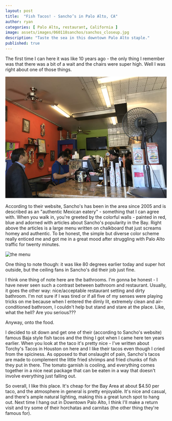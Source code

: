 ```yaml
---
layout: post
title:  "Fish Tacos! - Sancho’s in Palo Alto, CA"
author: ryan
categories: [ Palo Alto, restaurant, California ]
image: assets/images/060118sanchos/sanchos_closeup.jpg
description: "Taste the sea in this downtown Palo Alto staple."
published: true
---
```


The first time I can here it was like 10 years ago - the only thing I remember was that there was a bit of a wait and the chairs were super high. Well I was right about one of those things.

![food](/assets/images/060118sanchos/sanchos_cashier.jpg)

According to their website, Sancho's has been in the area since 2005 and is described as an "authentic Mexican eatery" - something that I can agree with. When you walk in, you're greeted by the colorful walls - painted in red, blue and adorned with articles about Sancho's popularity in the Bay. Right above the articles is a large menu written on chalkboard that just screams homey and authentic. To be honest, the simple but diverse color scheme really enticed me and got me in a great mood after struggling with Palo Alto traffic for twenty minutes.

![the menu](/assets/images/010118sanchos/sanchos_menu.jpg)

One thing to note though: it was like 80 degrees earlier today and super hot outside, but the ceiling fans in Sancho's did their job just fine.

I think one thing of note here are the bathrooms. I'm gonna be honest - I have never seen such a contrast between bathroom and restaurant. Usually, it goes the other way: nice/acceptable restaurant setting and dirty bathroom. I'm not sure if I was tired or if all five of my senses were playing tricks on me because when I entered the dimly lit, extremely clean and air-conditioned bathroom, I couldn't help but stand and stare at the place. Like, what the hell? Are you serious???

Anyway, onto the food.

I decided to sit down and get one of their (according to Sancho's website) famous Baja style fish tacos and the thing I got when I came here ten years earlier. When you look at the taco it's pretty nice - I've written about Torchy's Tacos in Houston on here and I like their tacos even though I cried from the spiciness. As opposed to that onslaught of pain, Sancho's tacos are made to complement the little fried shrimps and fried chunks of fish they put in there. The tomato garnish is cooling, and everything comes together in a nice neat package that can be eaten in a way that doesn't involve everything just falling out.

So overall, I like this place. It's cheap for the Bay Area at about $4.50 per taco, and the atmosphere in general is pretty enjoyable. It's nice and casual, and there's ample natural lighting, making this a great lunch spot to hang out. Next time I hang out in Downtown Palo Alto, I think I'll make a return visit and try some of their horchatas and carnitas (the other thing they're famous for).
